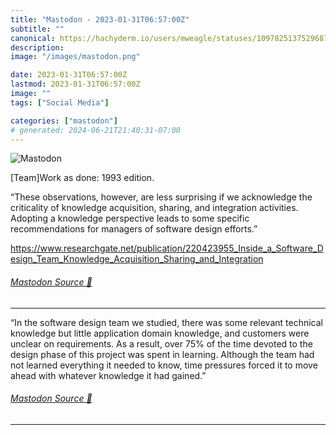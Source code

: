 ```yaml
---
title: "Mastodon - 2023-01-31T06:57:00Z"
subtitle: ""
canonical: https://hachyderm.io/users/mweagle/statuses/109782513752968790
description:
image: "/images/mastodon.png"

date: 2023-01-31T06:57:00Z
lastmod: 2023-01-31T06:57:00Z
image: ""
tags: ["Social Media"]

categories: ["mastodon"]
# generated: 2024-06-21T21:40:31-07:00
---
```

![Mastodon](/images/mastodon.png)

<p>[Team]Work as done: 1993 edition. </p><p>“These observations, however, are less surprising if we acknowledge the criticality of knowledge acquisition, sharing, and integration activities. Adopting a knowledge perspective leads to some specific recommendations for managers of software design efforts.”</p><p><a href="https://www.researchgate.net/publication/220423955_Inside_a_Software_Design_Team_Knowledge_Acquisition_Sharing_and_Integration" target="_blank" rel="nofollow noopener noreferrer" translate="no"><span class="invisible">https://www.</span><span class="ellipsis">researchgate.net/publication/2</span><span class="invisible">20423955_Inside_a_Software_Design_Team_Knowledge_Acquisition_Sharing_and_Integration</span></a></p>


###### [Mastodon Source 🐘](https://hachyderm.io/@mweagle/109782513752968790)

___

<p>“In the software design team we studied, there was some relevant technical knowledge but little application domain knowledge, and customers were unclear on requirements. As a result, over 75% of the time devoted to the design phase of this project was spent in learning. Although the team had not learned everything it needed to know, time pressures forced it to move ahead with whatever knowledge it had gained.”</p>


###### [Mastodon Source 🐘](https://hachyderm.io/@mweagle/109782521230572693)

___
